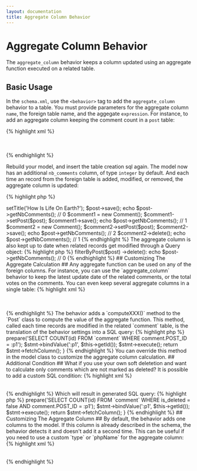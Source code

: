 ```yaml
---
layout: documentation
title: Aggregate Column Behavior
---
```


# Aggregate Column Behavior #

The `aggregate_column` behavior keeps a column updated using an aggregate function executed on a related table.

## Basic Usage ##

In the `schema.xml`, use the `<behavior>` tag to add the `aggregate_column` behavior to a table. You must provide parameters for the aggregate column `name`, the foreign table name, and the aggegate `expression`. For instance, to add an aggregate column keeping the comment count in a `post` table:

{% highlight xml %}
<table name="post">
  <column name="id" type="INTEGER" required="true" primaryKey="true" autoIncrement="true" />
  <column name="title" type="VARCHAR" required="true" primaryString="true" />
  <behavior name="aggregate_column">
    <parameter name="name" value="nb_comments" />
    <parameter name="foreign_table" value="comment" />
    <parameter name="expression" value="COUNT(id)" />
  </behavior>
</table>
<table name="comment">
  <column name="id" type="INTEGER" required="true" primaryKey="true" autoIncrement="true" />
  <column name="post_id" type="INTEGER" />
  <foreign-key foreignTable="post" onDelete="cascade">
    <reference local="post_id" foreign="id" />
  </foreign-key>
</table>
{% endhighlight %}

Rebuild your model, and insert the table creation sql again. The model now has an additional `nb_comments` column, of type `integer` by default. And each time an record from the foreign table is added, modified, or removed, the aggregate column is updated:

{% highlight php %}
<?php
$post = new Post();
$post->setTitle('How Is Life On Earth?');
$post->save();
echo $post->getNbComments(); // 0
$comment1 = new Comment();
$comment1->setPost($post);
$comment1->save();
echo $post->getNbComments(); // 1
$comment2 = new Comment();
$comment2->setPost($post);
$comment2->save();
echo $post->getNbComments(); // 2
$comment2->delete();
echo $post->getNbComments(); // 1
{% endhighlight %}

The aggregate column is also kept up to date when related records get modified through a Query object:

{% highlight php %}
<?php
CommentQuery::create()
  ->filterByPost($post)
  ->delete():
echo $post->getNbComments(); // 0
{% endhighlight %}

## Customizing The Aggregate Calculation ##

Any aggregate function can be used on any of the foreign columns. For instance, you can use the `aggregate_column` behavior to keep the latest update date of the related comments, or the total votes on the comments. You can even keep several aggregate columns in a single table:

{% highlight xml %}
<table name="post">
  <column name="id" type="INTEGER" required="true" primaryKey="true" autoIncrement="true" />
  <column name="title" type="VARCHAR" required="true" primaryString="true" />
  <behavior name="aggregate_column">
    <parameter name="name" value="nb_comments" />
    <parameter name="foreign_table" value="comment" />
    <parameter name="expression" value="COUNT(id)" />
  </behavior>
  <behavior name="aggregate_column">
    <parameter name="name" value="last_comment" />
    <parameter name="foreign_table" value="comment" />
    <parameter name="expression" value="MAX(created_at)" />
  </behavior>
  <behavior name="aggregate_column">
    <parameter name="name" value="total_votes" />
    <parameter name="foreign_table" value="comment" />
    <parameter name="expression" value="SUM(vote)" />
  </behavior>
</table>
<table name="comment">
  <column name="id" type="INTEGER" required="true" primaryKey="true" autoIncrement="true" />
  <column name="post_id" type="INTEGER" />
  <foreign-key foreignTable="post" onDelete="cascade">
    <reference local="post_id" foreign="id" />
  </foreign-key>
  <column name="created_at" type="TIMESTAMP" />
  <column name="vote" type="INTEGER" />
</table>
{% endhighlight %}

The behavior adds a `computeXXX()` method to the `Post` class to compute the value of the aggregate function. This method, called each time records are modified in the related `comment` table, is the translation of the behavior settings into a SQL query:

{% highlight php %}
<?php
// in om/BasePost.php
public function computeNbComments(PropelPDO $con)
{
  $stmt = $con->prepare('SELECT COUNT(id) FROM `comment` WHERE comment.POST_ID = :p1');
  $stmt->bindValue(':p1', $this->getId());
  $stmt->execute();
  return $stmt->fetchColumn();
}
{% endhighlight %}

You can override this method in the model class to customize the aggregate column calculation.

## Additional Condition ##

What if you use your own soft deletetion and want to calculate only comments which are not marked as deleted?
It is possible to add a custom SQL condition:

{% highlight xml %}
<table name="post">
  <column name="id" type="INTEGER" required="true" primaryKey="true" autoIncrement="true" />
  <column name="title" type="VARCHAR" required="true" primaryString="true" />
  <behavior name="aggregate_column">
    <parameter name="name" value="nb_comments" />
    <parameter name="foreign_table" value="comment" />
    <parameter name="expression" value="COUNT(id)" />
    <parameter name="condition" value="is_deleted = false" />
  </behavior>
</table>
{% endhighlight %}

Which will result in generated SQL query:

{% highlight php %}
<?php
// in om/BasePost.php
public function computeNbComments(PropelPDO $con)
{
  $stmt = $con->prepare('SELECT COUNT(id) FROM `comment` WHERE is_deleted = false AND comment.POST_ID = :p1');
  $stmt->bindValue(':p1', $this->getId());
  $stmt->execute();
  return $stmt->fetchColumn();
}
{% endhighlight %}

## Customizing The Aggregate Column ##

By default, the behavior adds one columns to the model. If this column is already described in the schema, the behavior detects it and doesn't add it a second time. This can be useful if you need to use a custom `type` or `phpName` for the aggregate column:

{% highlight xml %}
<table name="post">
  <column name="id" type="INTEGER" required="true" primaryKey="true" autoIncrement="true" />
  <column name="title" type="VARCHAR" required="true" primaryString="true" />
  <column name="nb_comments" phpName="CommentCount" type="INTEGER" />
  <behavior name="aggregate_column">
    <parameter name="name" value="nb_comments" />
    <parameter name="foreign_table" value="comment" />
    <parameter name="expression" value="COUNT(id)" />
  </behavior>
</table>
{% endhighlight %}
